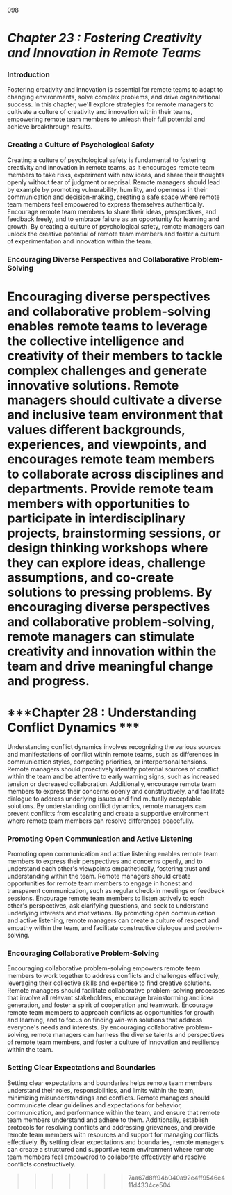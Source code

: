 098




# ***Chapter 23 : Fostering Creativity and Innovation in Remote Teams***


### **Introduction**

Fostering creativity and innovation is essential for remote teams to adapt to changing environments, solve complex problems, and drive organizational success. In this chapter, we'll explore strategies for remote managers to cultivate a culture of creativity and innovation within their teams, empowering remote team members to unleash their full potential and achieve breakthrough results.

### **Creating a Culture of Psychological Safety**

Creating a culture of psychological safety is fundamental to fostering creativity and innovation in remote teams, as it encourages remote team members to take risks, experiment with new ideas, and share their thoughts openly without fear of judgment or reprisal. Remote managers should lead by example by promoting vulnerability, humility, and openness in their communication and decision-making, creating a safe space where remote team members feel empowered to express themselves authentically. Encourage remote team members to share their ideas, perspectives, and feedback freely, and to embrace failure as an opportunity for learning and growth. By creating a culture of psychological safety, remote managers can unlock the creative potential of remote team members and foster a culture of experimentation and innovation within the team.

### **Encouraging Diverse Perspectives and Collaborative Problem-Solving**

Encouraging diverse perspectives and collaborative problem-solving enables remote teams to leverage the collective intelligence and creativity of their members to tackle complex challenges and generate innovative solutions. Remote managers should cultivate a diverse and inclusive team environment that values different backgrounds, experiences, and viewpoints, and encourages remote team members to collaborate across disciplines and departments. Provide remote team members with opportunities to participate in interdisciplinary projects, brainstorming sessions, or design thinking workshops where they can explore ideas, challenge assumptions, and co-create solutions to pressing problems. By encouraging diverse perspectives and collaborative problem-solving, remote managers can stimulate creativity and innovation within the team and drive meaningful change and progress.
=======
# ***Chapter 28 : Understanding Conflict Dynamics ***


Understanding conflict dynamics involves recognizing the various sources and manifestations of conflict within remote teams, such as differences in communication styles, competing priorities, or interpersonal tensions. Remote managers should proactively identify potential sources of conflict within the team and be attentive to early warning signs, such as increased tension or decreased collaboration. Additionally, encourage remote team members to express their concerns openly and constructively, and facilitate dialogue to address underlying issues and find mutually acceptable solutions. By understanding conflict dynamics, remote managers can prevent conflicts from escalating and create a supportive environment where remote team members can resolve differences peacefully.

### **Promoting Open Communication and Active Listening**

Promoting open communication and active listening enables remote team members to express their perspectives and concerns openly, and to understand each other's viewpoints empathetically, fostering trust and understanding within the team. Remote managers should create opportunities for remote team members to engage in honest and transparent communication, such as regular check-in meetings or feedback sessions. Encourage remote team members to listen actively to each other's perspectives, ask clarifying questions, and seek to understand underlying interests and motivations. By promoting open communication and active listening, remote managers can create a culture of respect and empathy within the team, and facilitate constructive dialogue and problem-solving.


### **Encouraging Collaborative Problem-Solving**

Encouraging collaborative problem-solving empowers remote team members to work together to address conflicts and challenges effectively, leveraging their collective skills and expertise to find creative solutions. Remote managers should facilitate collaborative problem-solving processes that involve all relevant stakeholders, encourage brainstorming and idea generation, and foster a spirit of cooperation and teamwork. Encourage remote team members to approach conflicts as opportunities for growth and learning, and to focus on finding win-win solutions that address everyone's needs and interests. By encouraging collaborative problem-solving, remote managers can harness the diverse talents and perspectives of remote team members, and foster a culture of innovation and resilience within the team.

### **Setting Clear Expectations and Boundaries**

Setting clear expectations and boundaries helps remote team members understand their roles, responsibilities, and limits within the team, minimizing misunderstandings and conflicts. Remote managers should communicate clear guidelines and expectations for behavior, communication, and performance within the team, and ensure that remote team members understand and adhere to them. Additionally, establish protocols for resolving conflicts and addressing grievances, and provide remote team members with resources and support for managing conflicts effectively. By setting clear expectations and boundaries, remote managers can create a structured and supportive team environment where remote team members feel empowered to collaborate effectively and resolve conflicts constructively.
>>>>>>> 7aa67d8ff94b040a92e4ff9546e411d4334ce504
